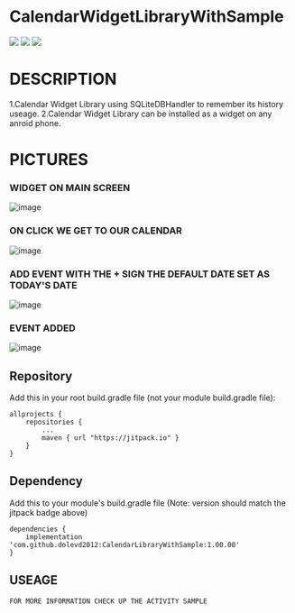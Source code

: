 # CalendarWidgetLibraryWithSample


[![](https://jitpack.io/v/dolevd2012/CalendarLibraryWithSample.svg)](https://jitpack.io/#dolevd2012/CalendarLibraryWithSample)
![](https://img.shields.io/github/license/dolevd2012/RoomDataLib?color=blue)
![](https://img.shields.io/github/issues/dolevd2012/RoomDataLib?color=purple)


# DESCRIPTION
1.Calendar Widget Library using SQLiteDBHandler to remember its history useage.
2.Calendar Widget Library can be installed as a widget on any anroid phone.


# PICTURES
### WIDGET ON MAIN SCREEN
![image](https://user-images.githubusercontent.com/74798510/107160649-2e747500-69a0-11eb-80d1-d55132fb7d22.png)
### ON CLICK WE GET TO OUR CALENDAR
![image](https://user-images.githubusercontent.com/74798510/107160716-9b880a80-69a0-11eb-8aa6-6a1b67d7b846.png)
### ADD EVENT WITH  THE + SIGN THE DEFAULT DATE SET AS TODAY'S DATE
![image](https://user-images.githubusercontent.com/74798510/107160759-e86be100-69a0-11eb-8738-6baa7fb6ed8b.png)
### EVENT ADDED 
![image](https://user-images.githubusercontent.com/74798510/107160798-25d06e80-69a1-11eb-8f7d-d97675e27a84.png)


## Repository
Add this in your root build.gradle file (not your module build.gradle file):
```
allprojects {
	repositories {
		...
		maven { url "https://jitpack.io" }
	}
}
```

## Dependency
Add this to your module's build.gradle file (Note: version should match the jitpack badge above)
```
dependencies {
	implementation 'com.github.dolevd2012:CalendarLibraryWithSample:1.00.00'
}
```
## USEAGE
```
FOR MORE INFORMATION CHECK UP THE ACTIVITY SAMPLE
```
